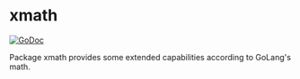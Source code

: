 # xmath

[![GoDoc](https://godoc.org/github.com/goinsane/xmath?status.svg)](https://godoc.org/github.com/goinsane/xmath)

Package xmath provides some extended capabilities according to GoLang's math.
